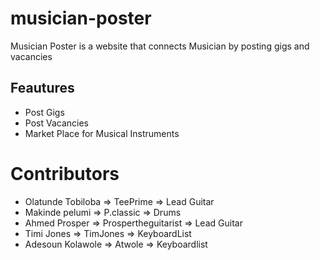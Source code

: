 # musician-poster
Musician Poster is a website that connects Musician by posting gigs and vacancies

## Feautures
* Post Gigs
* Post Vacancies
* Market Place for Musical Instruments


# Contributors
* Olatunde Tobiloba => TeePrime => Lead Guitar
* Makinde pelumi => P.classic => Drums
* Ahmed Prosper => Prospertheguitarist => Lead Guitar
* Timi Jones => TimJones => KeyboardList
* Adesoun Kolawole => Atwole => Keyboardlist
